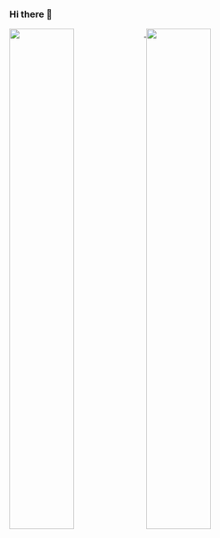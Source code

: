 ### Hi there 👋

<!--
**eppak/eppak** is a ✨ _special_ ✨ repository because its `README.md` (this file) appears on your GitHub profile.

Here are some ideas to get you started:

- 🔭 I’m currently working on ...
- 🌱 I’m currently learning ...
- 👯 I’m looking to collaborate on ...
- 🤔 I’m looking for help with ...
- 💬 Ask me about ...
- 📫 How to reach me: ...
- 😄 Pronouns: ...
- ⚡ Fun fact: ...
-->


<a href="https://github.com/eppak">
  <img align="top" src="https://github-readme-stats.vercel.app/api/top-langs/?username=eppak&langs_count=8&theme=calm&layout=compact" width="48%"/>
</a>
<a href="https://github.com/eppak">
  <img align="top" src="https://github-readme-stats.vercel.app/api?username=eppak&hide=prs&count_private=true&show_icons=true&theme=calm"  width="48%" />
</a>
